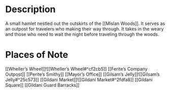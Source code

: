 # Description
A small hamlet nestled out the outskirts of the [[Mislan Woods]]. It serves as an outpost for travelers who making their way through. It takes in the weary and those who need to wait the night before traveling through the woods.
# Places of Note
[[Wheller’s Wheel]]![[Wheller’s Wheel#^cf2cb5]]
[[Ferite’s Company Outpost]]
[[Perite’s Smithy]]
[[Mayor’s Office]]
[[Gilsam’s Jelly]]![[Gilsam’s Jelly#^25c573]]
[[Gildani Market]]![[Gildani Market#^2fdfa8]]
[[Gildani Square]]
[[Gildani Guard Barracks]]
